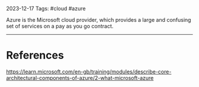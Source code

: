 2023-12-17
Tags: #cloud #azure

Azure is the Microsoft cloud provider, which provides a large and confusing set of services on a pay as you go contract.

---
# References

https://learn.microsoft.com/en-gb/training/modules/describe-core-architectural-components-of-azure/2-what-microsoft-azure